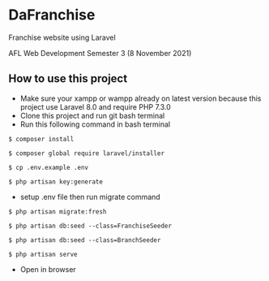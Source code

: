 # DaFranchise

Franchise website using Laravel

AFL Web Development Semester 3 (8 November 2021)

## How to use this project

- Make sure your xampp or wampp already on latest version because this project use Laravel 8.0 and require PHP 7.3.0
- Clone this project and run git bash terminal
- Run this following command in bash terminal

```
$ composer install
```
```
$ composer global require laravel/installer
```
```
$ cp .env.example .env
```
```
$ php artisan key:generate
```

- setup .env file then run migrate command

```
$ php artisan migrate:fresh
```
```
$ php artisan db:seed --class=FranchiseSeeder
```
```
$ php artisan db:seed --class=BranchSeeder
```
```
$ php artisan serve
```

- Open in browser 
